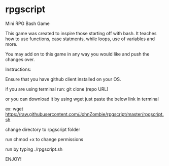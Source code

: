 # rpgscript
Mini RPG Bash Game


This game was created to inspire those starting off with bash. It teaches how to use functions, case statments, while loops, use of variables and more.

You may add on to this game in any way you would like and push the changes over.

Instructions:

Ensure that you have github client installed on your OS.

if you are using terminal run: git clone (repo URL)

or you can download it by using wget just paste the below link in terminal

ex: wget https://raw.githubusercontent.com/JohnZombie/rpgscript/master/rpgscript.sh

change directory to rpgscript folder

run chmod +x to change permissions

run by typing ./rpgscript.sh


ENJOY!
